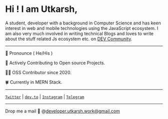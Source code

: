 # Hi ! I am Utkarsh,

A student, developer with a background in Computer Science and has keen interest in web and mobile technologies using the JavaScript ecosystem. I am also very much involved in writing technical Blogs and loves to write about the stuff related Js ecosystem etc. on [DEV Community](https://dev.to/uyadav207).

---

📢  Pronounce ( He/His )

💪  Actively Contributing to Open source Projects.

🧑‍💻 OSS Contributor since 2020.

🍀  Currently in MERN Stack.

---

[`Twitter`](https://twitter.com/UYadavDEV) | [`dev.to`](https://dev.to/uyadav207) | [`Instagram`](https://www.instagram.com/utkarsh_developer/) | [`Telegram`](https://t.me/utkarshyadav207)

---
Drop me a mail 💌 @[developer.utkarsh.work@gmail.com](mailto:developer.utkarsh.work@gmail.com)
